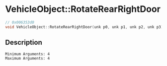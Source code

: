 # VehicleObject::RotateRearRightDoor
```c
// 0x006353d0
void VehicleObject::RotateRearRightDoor(unk p0, unk p1, unk p2, unk p3)
```
## Description
```
Minimum Arguments: 4
Maximum Arguments: 4
```

